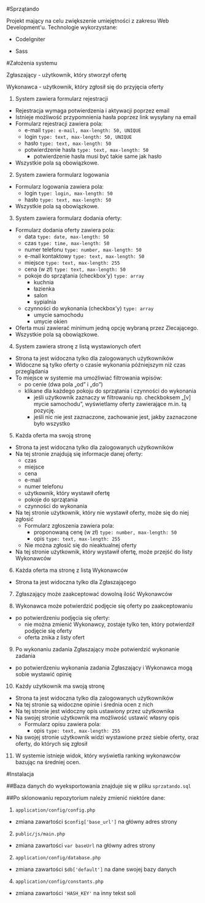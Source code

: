 #Sprzątando

Projekt mający na celu zwiększenie umiejętności z zakresu Web Development'u.
Technologie wykorzystane:
- CodeIgniter
<!--- AngularJS -->
- Sass

#Założenia systemu

Zgłaszający - użytkownik, który stworzył ofertę

Wykonawca - użytkownik, który zgłosił się do przyjęcia oferty

1. System zawiera formularz rejestracji
  - Rejestracja wymaga potwierdzenia i aktywacji poprzez email
  - Istnieje możliwość przypomnienia hasła poprzez link wysyłany na email
  - Formularz rejestracji zawiera pola:
    - e-mail `type: e-mail, max-length: 50, UNIQUE`
    - login `type: text, max-length: 50, UNIQUE`
    - hasło `type: text, max-length: 50`
    - potwierdzenie hasła `type: text, max-length: 50`
      - potwierdzenie hasła musi być takie same jak hasło
  - Wszystkie pola są obowiązkowe.

2. System zawiera formularz logowania
  - Formularz logowania zawiera pola:
    - login `type: login, max-length: 50`
    - hasło `type: text, max-length: 50`
  - Wszystkie pola są obowiązkowe.

3. System zawiera formularz dodania oferty:
  - Formularz dodania oferty zawiera pola:
    - data `type: date, max-length: 50`
    - czas `type: time, max-length: 50`
    - numer telefonu `type: number, max-length: 50`
    - e-mail kontaktowy `type: text, max-length: 50`
    - miejsce `type: text, max-length: 255`
    - cena (w zł) `type: text, max-length: 50`
    - pokoje do sprzątania (checkbox'y) `type: array`
      - kuchnia
      - łazienka
      - salon
      - sypialnia
    - czynności do wykonania (checkbox'y) `type: array`
      - umycie samochodu
      - umycie okien
  - Oferta musi zawierać minimum jedną opcję wybraną przez Zlecającego.
  - Wszystkie pola są obowiązkowe.

4. System zawiera stronę z listą wystawionych ofert
  - Strona ta jest widoczna tylko dla zalogowanych użytkowników
  - Widoczne są tylko oferty o czasie wykonania późniejszym niż czas przeglądania
  - To miejsce w systemie ma umożliwiać filtrowania wpisów:
    - po cenie (dwa pola „od” i „do”)
    - klikane dla każdego pokoju do sprzątania i czynności do wykonania
      - jeśli użytkownik zaznaczy w filtrowaniu np. checkboksem „[v] mycie samochodu”, wyświetlamy oferty zawierające m.in. tą pozycję.
      - jeśli nic nie jest zaznaczone, zachowanie jest, jakby zaznaczone było wszystko

5. Każda oferta ma swoją stronę
  - Strona ta jest widoczna tylko dla zalogowanych użytkowników
  - Na tej stronie znajdują się informacje danej oferty:
    - czas
    - miejsce
    - cena
    - e-mail
    - numer telefonu
    - użytkownik, który wystawił ofertę
    - pokoje do sprzątania
    - czynności do wykonania
  - Na tej stronie użytkownik, który nie wystawił oferty, może się do niej zgłosić
    - Formularz zgłoszenia zawiera pola:
      - proponowaną cenę (w zł) `type: number, max-length: 50`
      - opis `type: text, max-length: 255`
    - Nie można zgłosić się do nieaktualnej oferty
  - Na tej stronie użytkownik, który wystawił ofertę, może przejść do listy Wykonawców

6. Każda oferta ma stronę z listą Wykonawców
  - Strona ta jest widoczna tylko dla Zgłaszającego

7. Zgłaszający może zaakceptować dowolną ilość Wykonawców

8. Wykonawca może potwierdzić podjęcie się oferty po zaakceptowaniu
  - po potwierdzeniu podjęcia się oferty:
    - nie można zmienić Wykonawcy, zostaje tylko ten, który potwierdził podjęcie się oferty
    - oferta znika z listy ofert

9. Po wykonaniu zadania Zgłaszający może potwierdzić wykonanie zadania
  - po potwierdzeniu wykonania zadania Zgłaszający i Wykonawca mogą sobie wystawić opinię

10. Każdy użytkownik ma swoją stronę
  - Strona ta jest widoczna tylko dla zalogowanych użytkowników
  - Na tej stronie są widoczne opinie i średnia ocen z nich
  - Na tej stronie jest widoczny opis ustawiony przez użytkownika
  - Na swojej stronie użytkownik ma możliwość ustawić własny opis
    - Formularz opisu zawiera pola:
      - opis `type: text, max-length: 255`
  - Na swojej stronie użytkownik widzi wystawione przez siebie oferty, oraz oferty, do których się zgłosił

11. W systemie istnieje widok, który wyświetla ranking wykonawców bazując na średniej ocen.

#Instalacja

##Baza danych do wyeksportowania znajduje się w pliku `sprzatando.sql`

##Po sklonowaniu repozytorium należy zmienić niektóre dane:
1. `application/config/config.php`
  - zmiana zawartości `$config['base_url']` na główny adres strony
2. `public/js/main.php`
  - zmiana zawartości `var baseUrl` na główny adres strony
2. `application/config/database.php`
  - zmiana zawartości `$db['default']` na dane swojej bazy danych
4. `application/config/constants.php`
  - zmiana zawartości `'HASH_KEY'` na inny tekst soli

